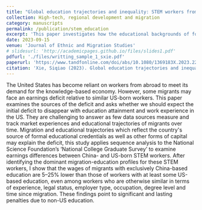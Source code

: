 ```yaml
---
title: "Global education trajectories and inequality: STEM workers from China to the US"
collection: High-tech, regional development and migration
category: manuscripts
permalink: /publication/stem_education
excerpt: 'This paper investigates how the educational backgrounds of foreign-born STEM workers from China affect their income and career outcomes in the United States. It finds that migrants with non-US education face significant income disadvantages, highlighting the persistent impacts of educational origin on economic assimilation in the U.S.'
date: 2023-09-15
venue: 'Journal of Ethnic and Migration Studies'
# slidesurl: 'http://academicpages.github.io/files/slides1.pdf'
pdfurl: './files/writting_sample_1_sxie.pdf'
paperurl: 'https://www.tandfonline.com/doi/abs/10.1080/1369183X.2023.2270338'
citation: 'Xie, Siqiao (2023). Global education trajectories and inequality: STEM workers from China to the US. Journal of Ethnic and Migration Studies, 49(18), 4699-4721.'
---
```


The United States has become reliant on workers from abroad to meet its demand for the knowledge-based economy. However, some migrants may face an earnings deficit relative to similar US-born workers. This paper examines the sources of the deficit and asks whether we should expect the initial deficit to disappear with education attainment and work experience in the US. They are challenging to answer as few data sources measure and track market experiences and educational trajectories of migrants over time. Migration and educational trajectories which reflect the country's source of formal educational credentials as well as other forms of capital may explain the deficit, this study applies sequence analysis to the National Science Foundation’s ‘National College Graduate Survey’ to examine earnings differences between China- and US-born STEM workers. After identifying the dominant migration-education profiles for these STEM workers, I show that the wages of migrants with exclusively China-based education are 5–25% lower than those of workers with at least some US-based education, even among workers who are otherwise similar in terms of experience, legal status, employer type, occupation, degree level and time since migration. These findings point to significant and lasting penalties due to non-US education.
